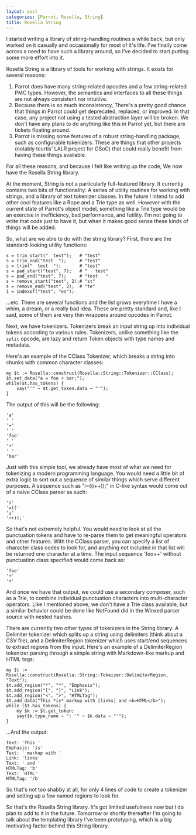 ```yaml
---
layout: post
categories: [Parrot, Rosella, String]
title: Rosella String
---
```


I started writing a library of string-handling routines a while back, but only
worked on it casually and occasionally for most of it's life. I've finally
come across a need to have such a library around, so I've decided to start
putting some more effort into it.

Rosella String is a library of tools for working with strings. It exists for
several reasons:

1. Parrot does have many string-related opcodes and a few string-related PMC
   types. However, the semantics and interfaces to all these things are not
   always consistent nor intuitive.
2. Because there is so much inconsistency, There's a pretty good chance that
   things in Parrot could get deprecated, replaced, or improved. In that case,
   any project not using a tested abstraction layer will be broken. We don't
   have any plans to do anything like this in Parrot yet, but there are
   tickets floating around.
3. Parrot is missing some features of a robust string-handling package, such
   as configurable tokenizers. These are things that other projects (notably
   tcurtis' LALR project for GSoC) that could really benefit from having these
   things available.

For all these reasons, and because I felt like writing up the code, We now
have the Rosella String library.

At the moment, String is not a particularly full-featured library. It
currently contains two bits of functionality: A series of utility routines for
working with strings, and a library of text tokenizer classes. In the future
I intend to add other cool features like a Rope and a Trie type as well.
However with the current state of Parrot's object model, something like a
Trie type would be an exercise in inefficiency, bad performance, and futility.
I'm not going to write that code just to have it, but when it makes good sense
these kinds of things will be added.

So, what are we able to do with the string library? First, there are the
standard-looking utility functions:

    s = trim_start("  test");   # "test"
    s = trim_end("test  ");     # "test"
    s = trim("  test  ");       # "test"
    s = pad_start("test", 7);   # "   test"
    s = pad_end("test", 7);     # "test   "
    s = remove_start("test", 2);# "st"
    s = remove_end("test", 2);  # "te"
    i = indexof("test", "es");

...etc. There are several functions and the list grows everytime I have a
whim, a dream, or a really bad idea. These are pretty standard and, like I
said, some of them are very thin wrappers around opcodes in Parrot.

Next, we have tokenizers. Tokenizers break an input string up into individual
tokens according to various rules. Tokenizers, unlike something like the
`split` opcode, are lazy and return Token objects with type names and metadata.

Here's an example of the CClass Tokenizer, which breaks a string into chunks
with common character classes:

    my $t := Rosella::construct(Rosella::String::Tokenizer::CClass);
    $t.set_data("a = foo + bar;");
    while($t.has_tokens) {
        say("'" ~ $t.get_token.data ~ "'");
    }

The output of this will be the following:

    'a'
    ' '
    '='
    ' '
    'foo'
    ' '
    '+'
    ' '
    'bar'

Just with this simple tool, we already have most of what we need for
tokenizing a modern programming language. You would need a little bit of
extra logic to sort out a sequence of similar things which serve different
purposes. A sequence such as "i=((i++));" in C-like syntax would come out
of a naive CClass parser as such:

    'i'
    '=(('
    'i'
    '++));'

So that's not extremely helpful. You would need to look at all the punctuation
tokens and have to re-parse them to get meaningful operators and other
features.  With the CClass parser, you can specify a list of character class
codes to look for, and anything not included in that list will be returned
one character at a time. The input sequence 'foo++' without punctuation class
specified would come back as:

    'foo'
    '+'
    '+'

And once we have that output, we could use a secondary composer, such as a
Trie, to combine individual punctuation characters into multi-character
operators. Like I mentioned above, we don't have a Trie class available, but
a similar behavior could be done like NotFound did in the Winxed parser
source with nested hashes.

There are currently two other types of tokenizers in the String library:
A Delimiter tokenizer which splits up a string using delimiters (think about
a CSV file), and a DelimiterRegion tokenizer which uses start/end sequences
to extract regions from the input. Here's an example of a DelimiterRegion
tokenizer parsing through a simple string with Markdown-like markup and HTML
tags:

    my $t := Rosella::construct(Rosella::String::Tokeizer::DelimiterRegion, "Text");
    $t.add_region("*", "*", "Emphasis");
    $t.add_region("[", "]", "Link");
    $t.add_region("<", ">", "HTMLTag");
    $t.add_data("This *is* markup with [links] and <b>HTML</b>");
    while ($t.has_tokens) {
        my $k := $t.get_token;
        say($k.type_name ~ ": '" ~ $k.data ~ "'");
    }

...And the output:

    Text: 'This '
    Emphasis: 'is'
    Text: ' markup with '
    Link: 'links'
    Text: ' and '
    HTMLTag: 'b'
    Text: 'HTML'
    HTMLTag: '/b'

So that's not too shabby at all, for only 4 lines of code to create a
tokenizer and setting up a few named regions to look for.

So that's the Rosella String library. It's got limited usefulness now but I
do plan to add to it in the future. Tomorrow or shortly thereafter I'm going
to talk about the templating library I've been prototyping, which is a big
motivating factor behind this String library.
